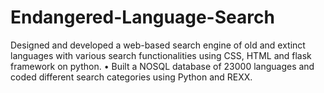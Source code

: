 # Endangered-Language-Search
Designed and developed a web-based search engine of old and extinct languages with various search functionalities using CSS, HTML and flask framework on python.  • Built a NOSQL database of 23000 languages and coded different search categories using Python and REXX. 
